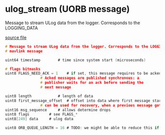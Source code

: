 # ulog_stream (UORB message)

Message to stream ULog data from the logger. Corresponds to the LOGGING_DATA

[source file](https://github.com/PX4/PX4-Autopilot/blob/master/msg/ulog_stream.msg)

```c
# Message to stream ULog data from the logger. Corresponds to the LOGGING_DATA
# mavlink message

uint64 timestamp        # time since system start (microseconds)

# flags bitmasks
uint8 FLAGS_NEED_ACK = 1    # if set, this message requires to be acked.
                # Acked messages are published synchronous: a
                # publisher waits for an ack before sending the
                # next message

uint8 length            # length of data
uint8 first_message_offset  # offset into data where first message starts. This
                # can be used for recovery, when a previous message got lost
uint16 msg_sequence     # allows determine drops
uint8 flags         # see FLAGS_*
uint8[249] data     # ulog data

uint8 ORB_QUEUE_LENGTH = 16 # TODO: we might be able to reduce this if mavlink polled on the topic

```
